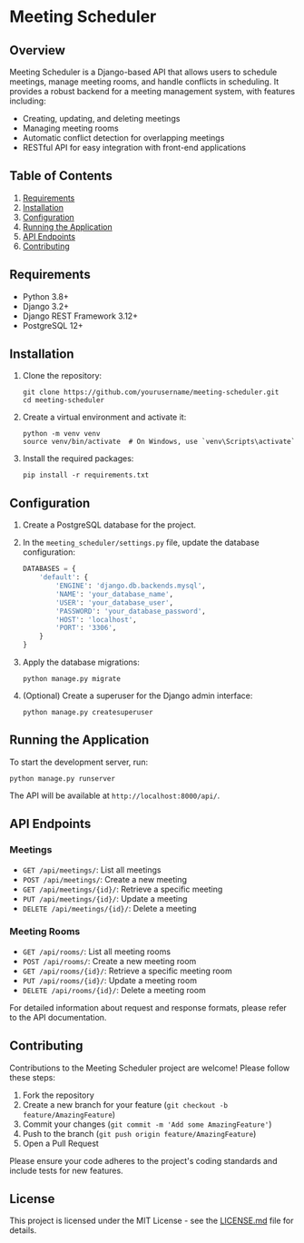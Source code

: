 # Meeting Scheduler

## Overview

Meeting Scheduler is a Django-based API that allows users to schedule meetings, manage meeting rooms, and handle conflicts in scheduling. It provides a robust backend for a meeting management system, with features including:

- Creating, updating, and deleting meetings
- Managing meeting rooms
- Automatic conflict detection for overlapping meetings
- RESTful API for easy integration with front-end applications

## Table of Contents

1. [Requirements](#requirements)
2. [Installation](#installation)
3. [Configuration](#configuration)
4. [Running the Application](#running-the-application)
5. [API Endpoints](#api-endpoints)
6. [Contributing](#contributing)

## Requirements

- Python 3.8+
- Django 3.2+
- Django REST Framework 3.12+
- PostgreSQL 12+

## Installation

1. Clone the repository:
   ```
   git clone https://github.com/yourusername/meeting-scheduler.git
   cd meeting-scheduler
   ```

2. Create a virtual environment and activate it:
   ```
   python -m venv venv
   source venv/bin/activate  # On Windows, use `venv\Scripts\activate`
   ```

3. Install the required packages:
   ```
   pip install -r requirements.txt
   ```

## Configuration

1. Create a PostgreSQL database for the project.

2. In the `meeting_scheduler/settings.py` file, update the database configuration:
   ```python
   DATABASES = {
       'default': {
           'ENGINE': 'django.db.backends.mysql',
           'NAME': 'your_database_name',
           'USER': 'your_database_user',
           'PASSWORD': 'your_database_password',
           'HOST': 'localhost',
           'PORT': '3306',
       }
   }
   ```

3. Apply the database migrations:
   ```
   python manage.py migrate
   ```

4. (Optional) Create a superuser for the Django admin interface:
   ```
   python manage.py createsuperuser
   ```

## Running the Application

To start the development server, run:

```
python manage.py runserver
```

The API will be available at `http://localhost:8000/api/`.

## API Endpoints

### Meetings

- `GET /api/meetings/`: List all meetings
- `POST /api/meetings/`: Create a new meeting
- `GET /api/meetings/{id}/`: Retrieve a specific meeting
- `PUT /api/meetings/{id}/`: Update a meeting
- `DELETE /api/meetings/{id}/`: Delete a meeting

### Meeting Rooms

- `GET /api/rooms/`: List all meeting rooms
- `POST /api/rooms/`: Create a new meeting room
- `GET /api/rooms/{id}/`: Retrieve a specific meeting room
- `PUT /api/rooms/{id}/`: Update a meeting room
- `DELETE /api/rooms/{id}/`: Delete a meeting room

For detailed information about request and response formats, please refer to the API documentation.

## Contributing

Contributions to the Meeting Scheduler project are welcome! Please follow these steps:

1. Fork the repository
2. Create a new branch for your feature (`git checkout -b feature/AmazingFeature`)
3. Commit your changes (`git commit -m 'Add some AmazingFeature'`)
4. Push to the branch (`git push origin feature/AmazingFeature`)
5. Open a Pull Request

Please ensure your code adheres to the project's coding standards and include tests for new features.

## License

This project is licensed under the MIT License - see the [LICENSE.md](LICENSE.md) file for details.
